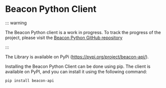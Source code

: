 # Beacon Python Client

::: warning

The Beacon Python client is a work in progress. To track the progress of the project, please visit the [Beacon Python GitHub repository](https://github.com/maris-development/beacon-py)

:::

The Library is available on PyPi (https://pypi.org/project/beacon-api/).

Installing the Beacon Python Client can be done using pip. The client is available on PyPI, and you can install it using the following command:

```pip
pip install beacon-api
```
